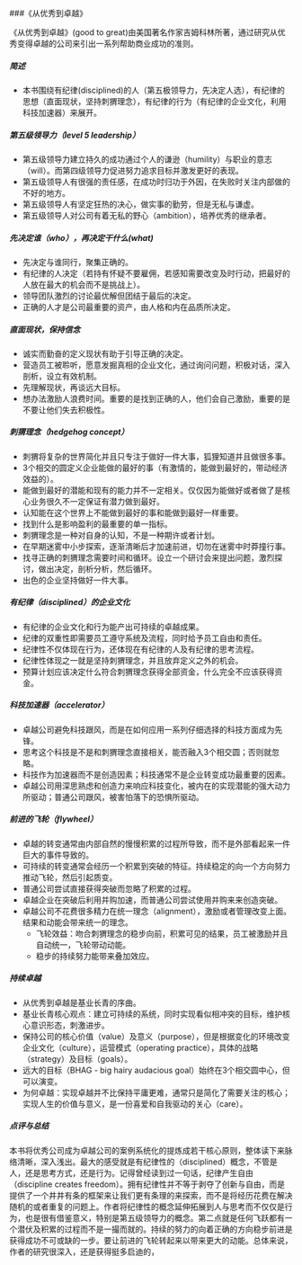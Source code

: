 ###《从优秀到卓越》

《从优秀到卓越》(good to great)由美国著名作家吉姆科林所著，通过研究从优秀变得卓越的公司来引出一系列帮助商业成功的准则。

##### 简述
- 本书围绕有纪律(disciplined)的人（第五极领导力，先决定人选），有纪律的思想（直面现状，坚持刺猬理念），有纪律的行为（有纪律的企业文化，利用科技加速器）来展开。

##### 第五级领导力（level 5 leadership）
- 第五级领导力建立持久的成功通过个人的谦逊（humility）与职业的意志（will）。而第四级领导力促进努力追求目标并激发更好的表现。
- 第五级领导人有很强的责任感，在成功时归功于外因，在失败时关注内部做的不好的地方。
- 第五级领导人有坚定狂热的决心，做实事的勤劳，但是无私与谦虚。
- 第五级领导人对公司有着无私的野心（ambition），培养优秀的继承者。

##### 先决定谁（who），再决定干什么(what)
- 先决定与谁同行，聚集正确的。
- 有纪律的人决定（若持有怀疑不要雇佣，若感知需要改变及时行动，把最好的人放在最大的机会而不是挑战上）。
- 领导团队激烈的讨论最优解但团结于最后的决定。
- 正确的人才是公司最重要的资产，由人格和内在品质所决定。

##### 直面现状，保持信念
- 诚实而勤奋的定义现状有助于引导正确的决定。
- 营造员工被聆听，愿意发掘真相的企业文化，通过询问问题，积极对话，深入剖析，设立有效机制。
- 先理解现状，再谈远大目标。
- 想办法激励人浪费时间。重要的是找到正确的人，他们会自己激励，重要的是不要让他们失去积极性。

##### 刺猬理念（hedgehog concept）
- 刺猬将复杂的世界简化并且只专注于做好一件大事，狐狸知道并且做很多事。
- 3个相交的圆定义企业能做的最好的事（有激情的，能做到最好的，带动经济效益的）。
- 能做到最好的潜能和现有的能力并不一定相关。仅仅因为能做好或者做了是核心业务很久不一定保证有潜力做到最好。
- 认知能在这个世界上不能做到最好的事和能做到最好一样重要。
- 找到什么是影响盈利的最重要的单一指标。
- 刺猬理念是一种对自身的认知，不是一种期许或者计划。
- 在早期迷雾中小步探索，逐渐清晰后才加速前进，切勿在迷雾中时莽撞行事。
- 找寻正确的刺猬理念需要时间和循环。设立一个研讨会来提出问题，激烈探讨，做出决定，剖析分析，然后循环。
- 出色的企业坚持做好一件大事。

##### 有纪律（disciplined）的企业文化
- 有纪律的企业文化和行为能产出可持续的卓越成果。
- 纪律的双重性即需要员工遵守系统及流程，同时给予员工自由和责任。
- 纪律性不仅体现在行为，还体现在有纪律的人及有纪律的思考流程。
- 纪律性体现之一就是坚持刺猬理念，并且放弃定义之外的机会。
- 预算计划应该决定什么符合刺猬理念获得全部资金，什么完全不应该获得资金。

##### 科技加速器（accelerator）
- 卓越公司避免科技跟风，而是在如何应用一系列仔细选择的科技方面成为先锋。
- 思考这个科技是不是和刺猬理念直接相关，能否融入3个相交圆；否则就忽略。
- 科技作为加速器而不是创造因素；科技通常不是企业转变成功最重要的因素。
- 卓越公司用深思熟虑和创造力来响应科技变化，被内在的实现潜能的强大动力所驱动；普通公司跟风，被害怕落下的恐惧所驱动。

##### 前进的飞轮（flywheel）
- 卓越的转变通常由内部自然的慢慢积累的过程所导致，而不是外部看起来一件巨大的事件导致的。
- 可持续的转变通常会经历一个积累到突破的特征。持续稳定的向一个方向努力推动飞轮，然后引起质变。
- 普通公司尝试直接获得突破而忽略了积累的过程。
- 卓越企业在突破后利用并购加速，而普通公司尝试使用并购来来创造突破。
- 卓越公司不花费很多精力在统一理念（alignment），激励或者管理改变上面。结果和动能会带来统一的理念。
  - 飞轮效益：吻合刺猬理念的稳步向前，积累可见的结果，员工被激励并且自动统一，飞轮带动动能。
  - 稳步的持续努力能带来叠加效应。

##### 持续卓越
- 从优秀到卓越是基业长青的序曲。
- 基业长青核心观点：建立可持续的系统，同时实现看似相冲突的目标，维护核心意识形态，刺激进步。
- 保持公司的核心价值（value）及意义（purpose），但是根据变化的环境改变企业文化（culture），运营模式（operating practice），具体的战略（strategy）及目标（goals）。
- 远大的目标（BHAG - big hairy audacious goal）始终在3个相交圆中心，但可以演变。
- 为何卓越：实现卓越并不比保持平庸更难，通常只是简化了需要关注的核心；实现人生的价值与意义，是一份喜爱和自我驱动的关心（care）。

##### 点评与总结
本书将优秀公司成为卓越公司的案例系统化的提炼成若干核心原则，整体读下来脉络清晰，深入浅出。最大的感受就是有纪律性的（disciplined）概念，不管是人，还是思考方式，还是行为。记得曾经读到过一句话，纪律产生自由（discipline creates freedom）。拥有纪律性并不等于剥夺了创新与自由，而是提供了一个井井有条的框架来让我们更有条理的来探索，而不是将经历花费在解决随机的或者重复的问题上。作者将纪律性的概念延伸拓展到人与思考而不仅仅是行为，也是很有借鉴意义，特别是第五级领导力的概念。第二点就是任何飞跃都有一个潜伏及积累的过程而不是一撮而就的。持续的努力的向着正确的方向稳步前进是获得成功不可或缺的一步。要让前进的飞轮转起来以带来更大的动能。总体来说，作者的研究很深入，还是获得挺多启迪的，

